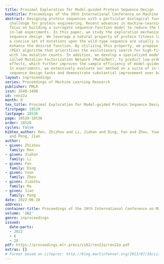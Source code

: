 ```yaml
---
title: Proximal Exploration for Model-guided Protein Sequence Design
booktitle: Proceedings of the 39th International Conference on Machine Learning
abstract: Designing protein sequences with a particular biological function is a long-lasting
  challenge for protein engineering. Recent advances in machine-learning-guided approaches
  focus on building a surrogate sequence-function model to reduce the burden of expensive
  in-lab experiments. In this paper, we study the exploration mechanism of model-guided
  sequence design. We leverage a natural property of protein fitness landscape that
  a concise set of mutations upon the wild-type sequence are usually sufficient to
  enhance the desired function. By utilizing this property, we propose Proximal Exploration
  (PEX) algorithm that prioritizes the evolutionary search for high-fitness mutants
  with low mutation counts. In addition, we develop a specialized model architecture,
  called Mutation Factorization Network (MuFacNet), to predict low-order mutational
  effects, which further improves the sample efficiency of model-guided evolution.
  In experiments, we extensively evaluate our method on a suite of in-silico protein
  sequence design tasks and demonstrate substantial improvement over baseline algorithms.
layout: inproceedings
series: Proceedings of Machine Learning Research
publisher: PMLR
issn: 2640-3498
id: ren22a
month: 0
tex_title: Proximal Exploration for Model-guided Protein Sequence Design
firstpage: 18520
lastpage: 18536
page: 18520-18536
order: 18520
cycles: false
bibtex_author: Ren, Zhizhou and Li, Jiahan and Ding, Fan and Zhou, Yuan and Ma, Jianzhu
  and Peng, Jian
author:
- given: Zhizhou
  family: Ren
- given: Jiahan
  family: Li
- given: Fan
  family: Ding
- given: Yuan
  family: Zhou
- given: Jianzhu
  family: Ma
- given: Jian
  family: Peng
date: 2022-06-28
address:
container-title: Proceedings of the 39th International Conference on Machine Learning
volume: '162'
genre: inproceedings
issued:
  date-parts:
  - 2022
  - 6
  - 28
pdf: https://proceedings.mlr.press/v162/ren22a/ren22a.pdf
extras: []
# Format based on citeproc: http://blog.martinfenner.org/2013/07/30/citeproc-yaml-for-bibliographies/
---
```

